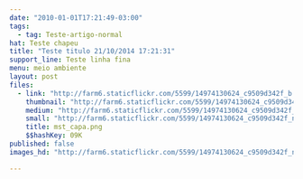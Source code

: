 ```yaml
---
date: "2010-01-01T17:21:49-03:00"
tags:
  - tag: Teste-artigo-normal
hat: Teste chapeu
title: "Teste titulo 21/10/2014 17:21:31"
support_line: Teste linha fina
menu: meio ambiente
layout: post
files:
  - link: "http://farm6.staticflickr.com/5599/14974130624_c9509d342f_b.jpg"
    thumbnail: "http://farm6.staticflickr.com/5599/14974130624_c9509d342f_t.jpg"
    medium: "http://farm6.staticflickr.com/5599/14974130624_c9509d342f_z.jpg"
    small: "http://farm6.staticflickr.com/5599/14974130624_c9509d342f_n.jpg"
    title: mst_capa.png
    $$hashKey: 09K
published: false
images_hd: "http://farm6.staticflickr.com/5599/14974130624_c9509d342f_n.jpg"

---
```

